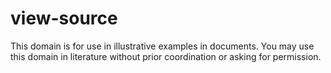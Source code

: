 # view-source
This domain is for use in illustrative examples in documents. You may use this     domain in literature without prior coordination or asking for permission.
